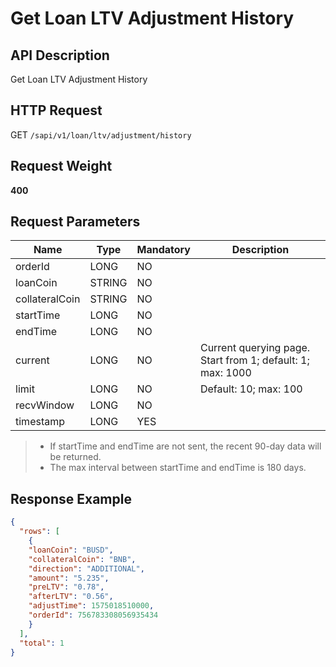 # Get Loan LTV Adjustment History

## API Description​

Get Loan LTV Adjustment History

## HTTP Request​

GET `/sapi/v1/loan/ltv/adjustment/history`

## Request Weight​

**400**

## Request Parameters​

| Name | Type | Mandatory | Description |
| --- | --- | --- | --- |
| orderId | LONG | NO |  |
| loanCoin | STRING | NO |  |
| collateralCoin | STRING | NO |  |
| startTime | LONG | NO |  |
| endTime | LONG | NO |  |
| current | LONG | NO | Current querying page. Start from 1; default: 1; max: 1000 |
| limit | LONG | NO | Default: 10; max: 100 |
| recvWindow | LONG | NO |  |
| timestamp | LONG | YES |  |

> * If startTime and endTime are not sent, the recent 90-day data will be returned.
> * The max interval between startTime and endTime is 180 days.

## Response Example​

```json
{  
  "rows": [  
    {  
    "loanCoin": "BUSD",  
    "collateralCoin": "BNB",  
    "direction": "ADDITIONAL",  
    "amount": "5.235",  
    "preLTV": "0.78",  
    "afterLTV": "0.56",  
    "adjustTime": 1575018510000,  
    "orderId": 756783308056935434  
    }  
  ],  
  "total": 1  
}
```
